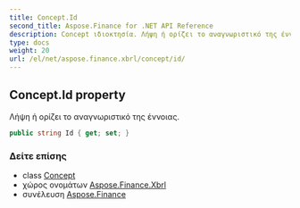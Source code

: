 ```yaml
---
title: Concept.Id
second_title: Aspose.Finance for .NET API Reference
description: Concept ιδιοκτησία. Λήψη ή ορίζει το αναγνωριστικό της έννοιας.
type: docs
weight: 20
url: /el/net/aspose.finance.xbrl/concept/id/
---
```

## Concept.Id property

Λήψη ή ορίζει το αναγνωριστικό της έννοιας.

```csharp
public string Id { get; set; }
```

### Δείτε επίσης

* class [Concept](../)
* χώρος ονομάτων [Aspose.Finance.Xbrl](../../concept/)
* συνέλευση [Aspose.Finance](../../../)



